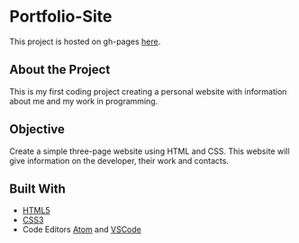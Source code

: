 # Portfolio-Site
This project is hosted on gh-pages [here](https://clarapapaya.github.io/Portfolio-Site/).
## About the Project
This is my first coding project creating a personal website with information about me and my work in programming.
## Objective
Create a simple three-page website using HTML and CSS. This website will give information on the developer, their work and contacts.
## Built With
* [HTML5](https://developer.mozilla.org/en-US/docs/Web/HTML)
* [CSS3](https://developer.mozilla.org/en-US/docs/Web/CSS)
* Code Editors [Atom](https://atom.io/) and [VSCode](https://code.visualstudio.com/)
